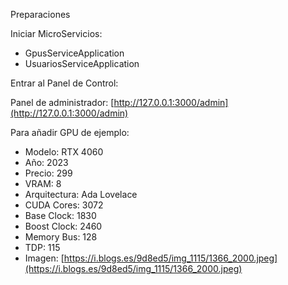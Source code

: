 Preparaciones

Iniciar MicroServicios:
- GpusServiceApplication
- UsuariosServiceApplication

Entrar al Panel de Control:

Panel de administrador: [http://127.0.0.1:3000/admin](http://127.0.0.1:3000/admin)   

Para añadir GPU de ejemplo:
- Modelo: RTX 4060
- Año: 2023
- Precio: 299
- VRAM: 8
- Arquitectura: Ada Lovelace
- CUDA Cores: 3072
- Base Clock: 1830
- Boost Clock: 2460
- Memory Bus: 128
- TDP: 115
- Imagen: [https://i.blogs.es/9d8ed5/img_1115/1366_2000.jpeg](https://i.blogs.es/9d8ed5/img_1115/1366_2000.jpeg)
